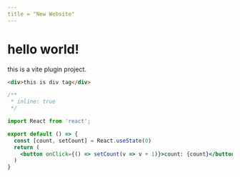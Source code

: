 ```yaml
---
title = "New Website"
---
```


# hello world!

this is a vite plugin project.

```html
<div>this is div tag</div>
```

```jsx
/**
 * inline: true
 */

import React from 'react';

export default () => {
  const [count, setCount] = React.useState(0)
  return (
    <button onClick={() => setCount(v => v + 1)}>count: {count}</button>
  )
}
```

<code src="./test.tsx"></code>